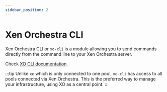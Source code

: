```yaml
---
sidebar_position: 2
---
```


# Xen Orchestra CLI

Xen Orchestra CLI or `xo-cli` is a module allowing you to send commands directly from the command line to your Xen Orchestra server.

Check [XO CLI documentation](https://xen-orchestra.com/docs/architecture.html#xo-cli-cli).

:::tip
Unlike `xe` which is only connected to one pool, `xo-cli` has access to all pools connected via Xen Orchestra. This is the preferred way to manage your infrastructure, using XO as a central point.
:::
